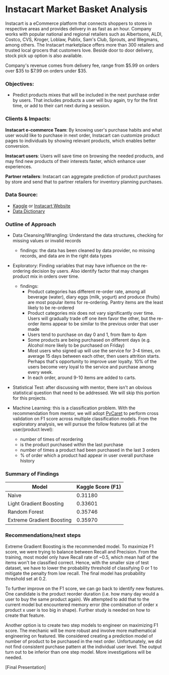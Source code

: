 # Instacart Market Basket Analysis
 
Instacart is a eCommerce platform that connects shoppers to stores in respective areas and provides delivery in as fast as an hour. Company works with popular national and regional retailers such as Albertsons, ALDI, Costco, CVS, Kroger, Loblaw, Publix, Sam's Club, Sprouts, and Wegmans, among others. The Instacart marketplace offers more than 300 retailers and trusted local grocers that customers love. Beside door to door delivery, stock pick up option is also available. 

Company's revenue comes from delivery fee, range from $5.99 on orders over $35 to $7.99 on orders under $35.

### Objectives:
- Predict products mixes that will be included in the next purchase order by users. That includes products a user will buy again, try for the first time, or add to their cart next during a session.


### Clients & Impacts:

**Instacart e-commerce Team**: By knowing user's purchase habits and what user would like to purchase in next order, Instacart can customize product pages to individuals by showing relevant products, which enables better conversion.

**Instacart users**: Users will save time on browsing the needed products, and may find new products of their interests faster, which enhance user experiences.

**Partner retailers**: Instacart can aggregate prediction of product purchases by store and send that to partner retailers for inventory planning purchases.

### Data Source:
- [Kaggle](https://www.kaggle.com/c/instacart-market-basket-analysis/data) or [Instacart Website](https://www.instacart.com/datasets/grocery-shopping-2017)
- [Data Dictionary](https://gist.github.com/jeremystan/c3b39d947d9b88b3ccff3147dbcf6c6b)


### Outline of Approach

* Data Cleansing/Wrangling: Understand the data structures, checking for missing values or invalid records
    - findings: the data has been cleaned by data provider, no missing records, and data are in the right data types

* Exploratory: Finding variables that may have influence on the re-ordering decision by users. Also identify factor that may changes product mix in orders over time.
    - findings: 
        - Product categories has different re-order rate, among all beverage (water), diary eggs (milk, yogurt) and produce (fruits) are most popular items for re-ordering. Pantry items are the least likely to be re-ordered
        - Product categories mix does not vary significantly over time. Users will gradually trade off one item favor the other, but the re-order items appear to be similar to the previous order that user made
        - Users tend to purchase on day 0 and 1, from 9am to 4pm
        - Some products are being purchased on different days (e.g. Alcohol more likely to be purchased on Friday)
        - Most users who signed up will use the service for 3-4 times, on average 15 days between each other, then users attrition starts. Perhaps that's opportunity to improve user loyalty. 10% of the users become very loyal to the service and purchase among every week.
        - In each order, around 9-10 items are added to carts.

* Statistical Test: after discussing with mentor, there isn't an obvious statistical question that need to be addressed. We will skip this portion for this projects.

* Machine Learning: this is a classification problem. With the recommendation from mentor, we will adopt [PyCaret](https://pycaret.org/guide/) to perform cross validation on F1 score across multiple classification models. From the exploratory analysis, we will pursue the follow features (all at the user/product level):
    - number of times of reordering
    - is the product purchased within the last purchase
    - number of times a product had been purchased in the last 3 orders
    - % of order which a product had appear in user overall purchase history

### Summary of Findings

|Model | Kaggle Score (F1) |
|------| -------------|
|Naive| 0.31180|
|Light Gradient Boosting| 0.33601|
|Random Forest|0.35746 |
|Extreme Gradient Boosting|0.35970|


### Recommendations/next steps

Extreme Gradient Boosting is the recommended model. To maximize F1 score, we were trying to balance between Recall and Precision. From the training, most model only have Recall rate of ~0.5, which mean half of the items won't be classified correct. Hence, with the smaller size of test dataset, we have to lower the probability threshold of classifying 0 or 1 to mitigate the penalty from low recall. The final model has probability threshold set at 0.2.

To further improve on the F1 score, we can go back to identify new features. One candidate is the product reorder duration (i.e. how many day would a user to buy the same product again). We attempted to add that to the current model but encountered memory error (the combination of order x product x user is too big in shape). Further study is needed on how to create that feature.

Another option is to create two step models to engineer on maximizing F1 score. The mechanic will be more robust and involve more mathematical engineering on featured. We considered creating a prediction model of number of product to be purchased in the next order. Unfortunately, we did not find consistent purchase pattern at the individual user level. The output turn out to be inferior than one step model. More investigations will be needed.


[Final Presentation]